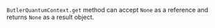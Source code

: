 `ButlerQuantumContext.get` method can accept `None` as a reference and returns `None` as a result object.
